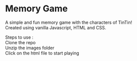# Memory Game

A simple and fun memory game with the characters of TinTin!  
Created using vanilla Javascript, HTML and CSS.  

Steps to use :  
Clone the repo  
Unzip the images folder  
Click on the html file to start playing
